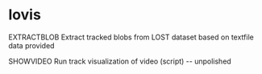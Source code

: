 lovis
=====

EXTRACTBLOB    Extract tracked blobs from LOST dataset based on textfile data provided

SHOWVIDEO      Run track visualization of video (script) -- unpolished
